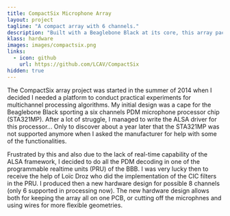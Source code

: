 ```yaml
---
title: CompactSix Microphone Array
layout: project
tagline: "A compact array with 6 channels."
description: "Built with a Beaglebone Black at its core, this array packs some punch for practical implementations and demos."
klass: hardware
images: images/compactsix.png
links:
  - icon: github
    url: https://github.com/LCAV/CompactSix
hidden: true
---
```


The CompactSix array project was started in the summer of 2014 when I decided I needed a platform
to conduct practical experiments for multichannel processing algorithms. My initial design was
a cape for the Beaglebone Black sporting a six channels PDM microphone processor chip (STA321MP).
After a lot of struggle, I managed to write the ALSA driver for this processor...
Only to discover about a year later that the STA321MP was not supported anymore when I asked the manufacturer
for help with some of the functionalities.

Frustrated by this and also due to the lack of real-time capability of the ALSA framework, I
decided to do all the PDM decoding in one of the programmable realtime units (PRU) of the BBB.
I was very lucky then to receive the help of Loïc Droz who did the implementation of the CIC
filters in the PRU. I produced then a new hardware design for possible 8 channels (only 6 supported
in processing now). The new hardware design allows both for keeping the array all on one PCB, or
cutting off the microphnes and using wires for more flexible geometries.
